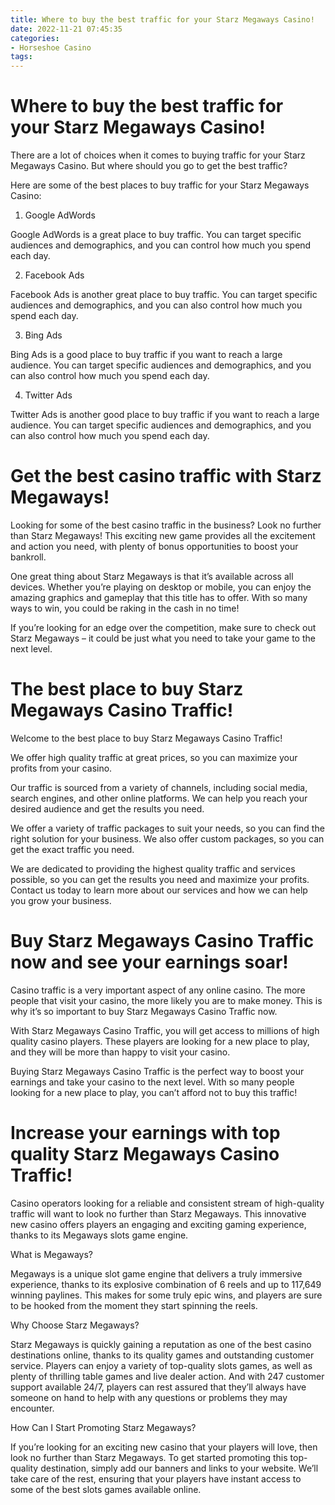 ```yaml
---
title: Where to buy the best traffic for your Starz Megaways Casino!
date: 2022-11-21 07:45:35
categories:
- Horseshoe Casino
tags:
---
```



#  Where to buy the best traffic for your Starz Megaways Casino!

There are a lot of choices when it comes to buying traffic for your Starz Megaways Casino. But where should you go to get the best traffic?

Here are some of the best places to buy traffic for your Starz Megaways Casino:

1. Google AdWords

Google AdWords is a great place to buy traffic. You can target specific audiences and demographics, and you can control how much you spend each day.

2. Facebook Ads

Facebook Ads is another great place to buy traffic. You can target specific audiences and demographics, and you can also control how much you spend each day.

3. Bing Ads

Bing Ads is a good place to buy traffic if you want to reach a large audience. You can target specific audiences and demographics, and you can also control how much you spend each day.

4. Twitter Ads

Twitter Ads is another good place to buy traffic if you want to reach a large audience. You can target specific audiences and demographics, and you can also control how much you spend each day.

#  Get the best casino traffic with Starz Megaways!

Looking for some of the best casino traffic in the business? Look no further than Starz Megaways! This exciting new game provides all the excitement and action you need, with plenty of bonus opportunities to boost your bankroll.

One great thing about Starz Megaways is that it’s available across all devices. Whether you’re playing on desktop or mobile, you can enjoy the amazing graphics and gameplay that this title has to offer. With so many ways to win, you could be raking in the cash in no time!

If you’re looking for an edge over the competition, make sure to check out Starz Megaways – it could be just what you need to take your game to the next level.

#  The best place to buy Starz Megaways Casino Traffic!

Welcome to the best place to buy Starz Megaways Casino Traffic!

We offer high quality traffic at great prices, so you can maximize your profits from your casino.

Our traffic is sourced from a variety of channels, including social media, search engines, and other online platforms. We can help you reach your desired audience and get the results you need.

We offer a variety of traffic packages to suit your needs, so you can find the right solution for your business. We also offer custom packages, so you can get the exact traffic you need.

We are dedicated to providing the highest quality traffic and services possible, so you can get the results you need and maximize your profits. Contact us today to learn more about our services and how we can help you grow your business.

#  Buy Starz Megaways Casino Traffic now and see your earnings soar! 

Casino traffic is a very important aspect of any online casino. The more people that visit your casino, the more likely you are to make money. This is why it’s so important to buy Starz Megaways Casino Traffic now.

With Starz Megaways Casino Traffic, you will get access to millions of high quality casino players. These players are looking for a new place to play, and they will be more than happy to visit your casino.

Buying Starz Megaways Casino Traffic is the perfect way to boost your earnings and take your casino to the next level. With so many people looking for a new place to play, you can’t afford not to buy this traffic!

#  Increase your earnings with top quality Starz Megaways Casino Traffic!

Casino operators looking for a reliable and consistent stream of high-quality traffic will want to look no further than Starz Megaways. This innovative new casino offers players an engaging and exciting gaming experience, thanks to its Megaways slots game engine.

What is Megaways?

Megaways is a unique slot game engine that delivers a truly immersive experience, thanks to its explosive combination of 6 reels and up to 117,649 winning paylines. This makes for some truly epic wins, and players are sure to be hooked from the moment they start spinning the reels.

Why Choose Starz Megaways?

Starz Megaways is quickly gaining a reputation as one of the best casino destinations online, thanks to its quality games and outstanding customer service. Players can enjoy a variety of top-quality slots games, as well as plenty of thrilling table games and live dealer action. And with 247 customer support available 24/7, players can rest assured that they’ll always have someone on hand to help with any questions or problems they may encounter.

How Can I Start Promoting Starz Megaways?

If you’re looking for an exciting new casino that your players will love, then look no further than Starz Megaways. To get started promoting this top-quality destination, simply add our banners and links to your website. We’ll take care of the rest, ensuring that your players have instant access to some of the best slots games available online.